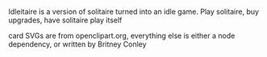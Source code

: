 Idleitaire is a version of solitaire turned into an idle game.
Play solitaire, buy upgrades, have solitaire play itself

card SVGs are from openclipart.org, everything else is either a node dependency, or written by Britney Conley
